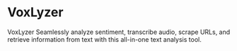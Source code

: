 # VoxLyzer
VoxLyzer Seamlessly analyze sentiment, transcribe audio, scrape URLs, and retrieve information from text with this all-in-one text analysis tool.

